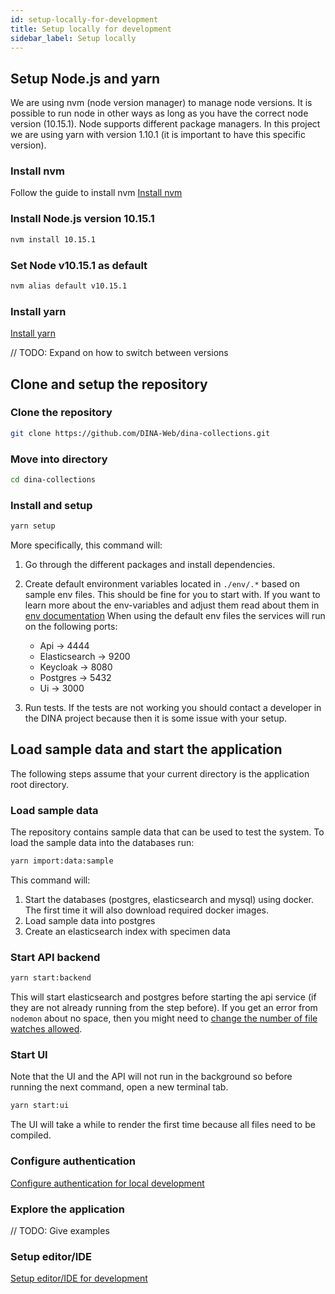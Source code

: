 ```yaml
---
id: setup-locally-for-development
title: Setup locally for development
sidebar_label: Setup locally
---
```


## Setup Node.js and yarn

We are using nvm (node version manager) to manage node versions. It is possible
to run node in other ways as long as you have the correct node version
(10.15.1). Node supports different package managers. In this project we are
using yarn with version 1.10.1 (it is important to have this specific version).

### Install nvm

Follow the guide to install nvm
[Install nvm](https://github.com/creationix/nvm#installation)

### Install Node.js version 10.15.1

```bash
nvm install 10.15.1
```

### Set Node v10.15.1 as default

```bash
nvm alias default v10.15.1
```

### Install yarn

[Install yarn](https://yarnpkg.com/lang/en/docs/install)

// TODO: Expand on how to switch between versions

## Clone and setup the repository

### Clone the repository

```bash
git clone https://github.com/DINA-Web/dina-collections.git
```

### Move into directory

```bash
cd dina-collections
```

### Install and setup

```bash
yarn setup
```

More specifically, this command will:

1. Go through the different packages and install dependencies.
2. Create default environment variables located in `./env/.*` based on sample
   env files. This should be fine for you to start with. If you want to learn
   more about the env-variables and adjust them read about them in
   [env documentation](../configuration/env.md) When using the default env files the
   services will run on the following ports:

   - Api -> 4444
   - Elasticsearch -> 9200
   - Keycloak -> 8080
   - Postgres -> 5432
   - Ui -> 3000

3. Run tests. If the tests are not working you should contact a developer in the
   DINA project because then it is some issue with your setup.

## Load sample data and start the application

The following steps assume that your current directory is the application root
directory.

### Load sample data

The repository contains sample data that can be used to test the system. To load
the sample data into the databases run:

```bash
yarn import:data:sample
```

This command will:

1. Start the databases (postgres, elasticsearch and mysql) using docker. The
   first time it will also download required docker images.
2. Load sample data into postgres
3. Create an elasticsearch index with specimen data

### Start API backend

```bash
yarn start:backend
```

This will start elasticsearch and postgres before starting the api service (if
they are not already running from the step before). If you get an error from
`nodemon` about no space, then you might need to
[change the number of file watches allowed](https://stackoverflow.com/a/34664097/3707092).

### Start UI

Note that the UI and the API will not run in the background so before running
the next command, open a new terminal tab.

```bash
yarn start:ui
```

The UI will take a while to render the first time because all files need to be
compiled.

### Configure authentication

[Configure authentication for local development](./configure-auth.md)

### Explore the application

// TODO: Give examples

### Setup editor/IDE

[Setup editor/IDE for development](./setup-editor.md)
